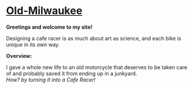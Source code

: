# [Old-Milwaukee](https://kartik4042.github.io/Old-Milwaukee/)

**Greetings and welcome to my site!** 

Designing a cafe racer is as much about art as science, and each bike is unique in its own way.

**Overview:**

I gave a whole new life to an old motorcycle that deserves to be taken care of and probably saved it from ending up in a junkyard. <br>
                                           _How? by turning it into a Cafe Racer!_
